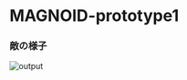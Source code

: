 # MAGNOID-prototype1
### 敵の様子
![output](https://user-images.githubusercontent.com/60394438/111520584-971ef080-879b-11eb-8a59-9f37144d0fb2.gif)
